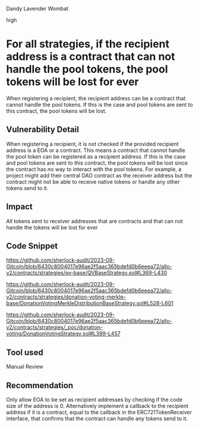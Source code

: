 Dandy Lavender Wombat

high

# For all strategies, if the recipient address is a contract that can not handle the pool tokens, the pool tokens will be lost for ever

When registering a recipient, the recipient address can be a contract that cannot handle the pool tokens. If this is the case and pool tokens are sent to this contract, the pool tokens will be lost. 


## Vulnerability Detail
When registering a recipient, it is not checked if the provided recipient address is a EOA or a contract. This means a contract that cannot handle the pool token can be registered as a recipient address. If this is the case and pool tokens are sent to this contract, the pool tokens will be lost since the contract has no way to interact with the pool tokens. For example, a project might add their central DAO contract as the receiver address but the contract might not be able to receive native tokens or handle any other tokens send to it. 


## Impact

All tokens sent to receiver addresses that are contracts and that can not handle the tokens will be lost for ever 

## Code Snippet

https://github.com/sherlock-audit/2023-09-Gitcoin/blob/6430c8004017e96ae2f5aac365bdefd0b6eeea72/allo-v2/contracts/strategies/qv-base/QVBaseStrategy.sol#L369-L430

https://github.com/sherlock-audit/2023-09-Gitcoin/blob/6430c8004017e96ae2f5aac365bdefd0b6eeea72/allo-v2/contracts/strategies/donation-voting-merkle-base/DonationVotingMerkleDistributionBaseStrategy.sol#L528-L601

https://github.com/sherlock-audit/2023-09-Gitcoin/blob/6430c8004017e96ae2f5aac365bdefd0b6eeea72/allo-v2/contracts/strategies/_poc/donation-voting/DonationVotingStrategy.sol#L399-L457

## Tool used

Manual Review

## Recommendation

Only allow EOA to be set as recipient addresses by checking if the code size of the address is 0. Alternatively implement a callback to the recipient address if it is a contract, equal to the callback in the ERC721TokenReceiver interface, that confirms that the contract can handle any tokens send to it. 